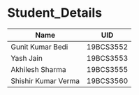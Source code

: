 # Student_Details

| **Name**                | **UID**       |
|---------------------|-----------|
| Gunit Kumar Bedi    | 19BCS3552 |
| Yash Jain           | 19BCS3553 |
| Akhilesh Sharma     | 19BCS3555 |
| Shishir Kumar Verma | 19BCS3560 |
